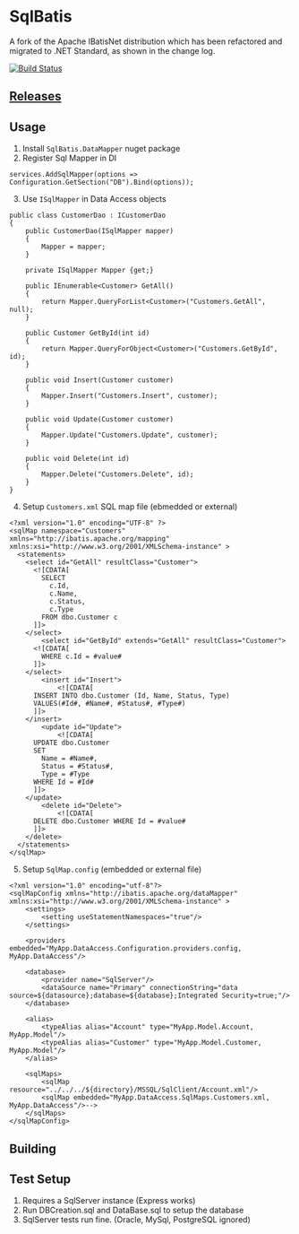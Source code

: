 # SqlBatis

A fork of the Apache IBatisNet distribution which has been refactored and migrated to .NET Standard, as shown in the change log.

[![Build Status](https://rasitha.visualstudio.com/OSS/_apis/build/status/rasitha1.SqlBatis?branchName=master)](https://rasitha.visualstudio.com/OSS/_build/latest?definitionId=2&branchName=master)

## [Releases](RELEASE.md)

## Usage

1. Install `SqlBatis.DataMapper` nuget package
2. Register Sql Mapper in DI 
```
services.AddSqlMapper(options => Configuration.GetSection("DB").Bind(options));
```
3. Use `ISqlMapper` in Data Access objects
```
public class CustomerDao : ICustomerDao
{	
	public CustomerDao(ISqlMapper mapper)
	{
		Mapper = mapper;
	}

	private ISqlMapper Mapper {get;}

	public IEnumerable<Customer> GetAll()
	{
		return Mapper.QueryForList<Customer>("Customers.GetAll", null);
	}
	
	public Customer GetById(int id)
	{
		return Mapper.QueryForObject<Customer>("Customers.GetById", id);	
	}

	public void Insert(Customer customer)
	{
		Mapper.Insert("Customers.Insert", customer);
	}

	public void Update(Customer customer)
	{
		Mapper.Update("Customers.Update", customer);
	}

	public void Delete(int id)
	{
		Mapper.Delete("Customers.Delete", id);
	}
}
```
4. Setup `Customers.xml` SQL map file (ebmedded or external)
```
<?xml version="1.0" encoding="UTF-8" ?>
<sqlMap namespace="Customers" 
xmlns="http://ibatis.apache.org/mapping" 
xmlns:xsi="http://www.w3.org/2001/XMLSchema-instance" >
  <statements>       
  	<select id="GetAll" resultClass="Customer">
      <![CDATA[
        SELECT
          c.Id,
          c.Name,
          c.Status,
          c.Type
        FROM dbo.Customer c          
      ]]>
    </select>
		<select id="GetById" extends="GetAll" resultClass="Customer">
      <![CDATA[
        WHERE c.Id = #value#
      ]]>
    </select>
		<insert id="Insert">
			<![CDATA[
      INSERT INTO dbo.Customer (Id, Name, Status, Type) 
      VALUES(#Id#, #Name#, #Status#, #Type#)
      ]]>
    </insert>
		<update id="Update">
			<![CDATA[
      UPDATE dbo.Customer
      SET
        Name = #Name#,
        Status = #Status#,
        Type = #Type
      WHERE Id = #Id#  
      ]]>
    </update>
		<delete id="Delete">
			<![CDATA[
      DELETE dbo.Customer WHERE Id = #value#
      ]]>
    </delete>
  </statements>	
</sqlMap>
```
5. Setup `SqlMap.config` (embedded or external file)
```
<?xml version="1.0" encoding="utf-8"?>
<sqlMapConfig xmlns="http://ibatis.apache.org/dataMapper" 
xmlns:xsi="http://www.w3.org/2001/XMLSchema-instance" >
	<settings>
		<setting useStatementNamespaces="true"/>
	</settings>
	
	<providers embedded="MyApp.DataAccess.Configuration.providers.config, MyApp.DataAccess"/>

	<database>
		<provider name="SqlServer"/>
		<dataSource name="Primary" connectionString="data source=${datasource};database=${database};Integrated Security=true;"/>
	</database>
  
	<alias>
		<typeAlias alias="Account" type="MyApp.Model.Account, MyApp.Model"/>
		<typeAlias alias="Customer" type="MyApp.Model.Customer, MyApp.Model"/>
	</alias>
	
	<sqlMaps>
		<sqlMap resource="../../../${directory}/MSSQL/SqlClient/Account.xml"/>
		<sqlMap embedded="MyApp.DataAccess.SqlMaps.Customers.xml, MyApp.DataAccess"/>-->
	</sqlMaps>
</sqlMapConfig>

```


## Building



## Test Setup

1. Requires a SqlServer instance (Express works) 
2. Run DBCreation.sql and DataBase.sql to setup the database
3. SqlServer tests run fine. (Oracle, MySql, PostgreSQL ignored)
